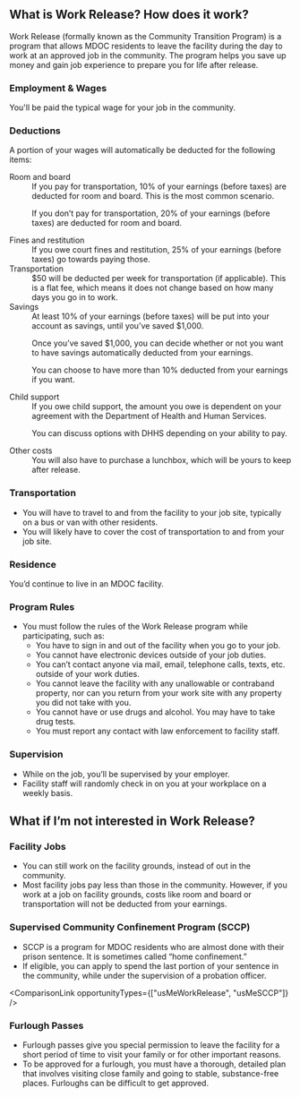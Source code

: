 ## What is Work Release? How does it work?

Work Release (formally known as the Community Transition Program) is a program that allows MDOC residents to leave the facility during the day to work at an approved job in the community. The program helps you save up money and gain job experience to prepare you for life after release.

### Employment & Wages

You'll be paid the typical wage for your job in the community.

### Deductions

A portion of your wages will automatically be deducted for the following items:

<dl>
<dt>Room and board</dt>
<dd>
If you pay for transportation, 10% of your earnings (before taxes) are deducted for room and board. This is the most common scenario.

If you don’t pay for transportation, 20% of your earnings (before taxes) are deducted for room and board.

</dd>
<dt>Fines and restitution</dt>
<dd>If you owe court fines and restitution, 25% of your earnings (before taxes) go towards paying those.</dd>
<dt>Transportation</dt>
<dd>$50 will be deducted per week for transportation (if applicable). This is a flat fee, which means it does not change based on how many days you go in to work.</dd>
<dt>Savings</dt>
<dd>
At least 10% of your earnings (before taxes) will be put into your account as savings, until you’ve saved $1,000.

Once you’ve saved $1,000, you can decide whether or not you want to have savings automatically deducted from your earnings.

You can choose to have more than 10% deducted from your earnings if you want.</dd>

<dt>Child support</dt>
<dd>
If you owe child support, the amount you owe is dependent on your agreement with the Department of Health and Human Services.

You can discuss options with DHHS depending on your ability to pay.

</dd>
<dt>Other costs</dt>
<dd>You will also have to purchase a lunchbox, which will be yours to keep after release.</dd>
</dl>

### Transportation

- You will have to travel to and from the facility to your job site, typically on a bus or van with other residents.
- You will likely have to cover the cost of transportation to and from your job site.

### Residence

You’d continue to live in an MDOC facility.

### Program Rules

- You must follow the rules of the Work Release program while participating, such as:
  - You have to sign in and out of the facility when you go to your job.
  - You cannot have electronic devices outside of your job duties.
  - You can’t contact anyone via mail, email, telephone calls, texts, etc. outside of your work duties.
  - You cannot leave the facility with any unallowable or contraband property, nor can you return from your work site with any property you did not take with you.
  - You cannot have or use drugs and alcohol. You may have to take drug tests.
  - You must report any contact with law enforcement to facility staff.

### Supervision

- While on the job, you’ll be supervised by your employer.
- Facility staff will randomly check in on you at your workplace on a weekly basis.

## What if I’m not interested in Work Release?

### Facility Jobs

- You can still work on the facility grounds, instead of out in the community.
- Most facility jobs pay less than those in the community. However, if you work at a job on facility grounds, costs like room and board or transportation will not be deducted from your earnings.

### Supervised Community Confinement Program (SCCP)

- SCCP is a program for MDOC residents who are almost done with their prison sentence. It is sometimes called “home confinement.”
- If eligible, you can apply to spend the last portion of your sentence in the community, while under the supervision of a probation officer.

<ComparisonLink opportunityTypes={["usMeWorkRelease", "usMeSCCP"]} />

### Furlough Passes

- Furlough passes give you special permission to leave the facility for a short period of time to visit your family or for other important reasons.
- To be approved for a furlough, you must have a thorough, detailed plan that involves visiting close family and going to stable, substance-free places. Furloughs can be difficult to get approved.
